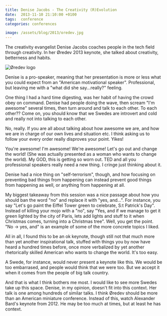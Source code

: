 ```yaml
---
title: Denise Jacobs - The Creativity (R)Evolution
date:  2013-11-10 21:10:00 +0100
tags:  conference
categories: conferences

image: /assets/blog/2013/oredev.jpg
---
```


The creativity evangelist Denise Jacobs coaches people in the tech field through
creativity. In her Øredev 2013 keynote, she talked about creativity, betterness 
and habits.

![Øredev logo]({{page.image}})

Denise is a pro-speaker, meaning that her presentation is more or less what you 
could expect from an "American motivational speaker". Professional, but leaving
me with a "what did she say...really?" feeling.

One thing I had a hard time digesting, was her habit of having the crowd obey on 
command. Denise had people doing the wave, then scream "I'm awesome" several times,
then turn around and talk to each other. To each other?? Come on, you should know
that we Swedes are introvert and cold and really not into talking to each other.

No, really. If you are all about talking about how awesome we are, and how we are
in charge of our own lives and situation etc. I think asking us to follow your every order really disproves your point. Yikes!

You're awesome! I'm awesome! We're awesome! Let's go out and change the world!
(She was actually presented as a woman who wants to change the world). My GOD,
this is getting so worn out. TED and all you professional speakers really need a
new thing. I cringe just thinking about it.

Denise had a nice thing on "self-terrorism", though, and how focusing on preventing
bad things from happening can instead prevent good things from happening as well,
or anything from happening at all.

My biggest takeaway from this session was a nice passage about how you should ban
the word "no" and replace it with "yes, and...". For instance, you say "Let's go
paint the Eiffel Tower green to celebrate, S:t Patrick's Day". Instead of killing
your mojo with a "no", say "Yes, and if we manage to get it green lighted by the
city of Paris, lets add lights and stuff to it when Christmas comes, turning
into a Christmas tree". Well, you get the point. "No -> yes, and" is an example
of some of the more concrete topics I liked.

All in all, I found this to be an ok keynote, though still not that much more than
yet another inspirational talk, stuffed with things you by now have heard a hundred
times before, once more verbalized by yet another rhetorically skilled American who
wants to change the world. It's too easy.

A Swede, for instance, would never present a keynote like this. We would be too
embarrased, and people would think that we were too. But we accept it when it
comes from the people of big talk country.

And that is what I think bothers me most. I would like to see more Swedes take up
this space. Denise, in my opinion, doesn't fit into this context. Her talk is one
among hundreds of similar talks. I think Øredev should be more than an American
miniature conference. Instead of this, watch Alexander Bard's keynote from 2012.
He may be too much at times, but at least he has context.